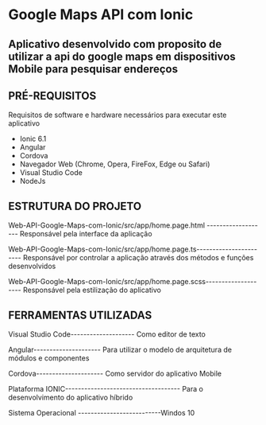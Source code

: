 
# Google Maps API com Ionic


## Aplicativo desenvolvido com proposito de  utilizar a api do google maps em dispositivos Mobile para pesquisar endereços 


## PRÉ-REQUISITOS

Requisitos de software e hardware necessários para executar este aplicativo

*   Ionic 6.1
*   Angular
*   Cordova
*   Navegador Web (Chrome, Opera, FireFox, Edge ou Safari)
*   Visual Studio Code
*   NodeJs



## ESTRUTURA DO PROJETO

Web-API-Google-Maps-com-Ionic/src/app/home.page.html ------------------- Responsável pela interface da aplicação

Web-API-Google-Maps-com-Ionic/src/app/home.page.ts----------------------- Responsável por controlar a aplicação através dos métodos e funções desenvolvidos

Web-API-Google-Maps-com-Ionic/src/app/home.page.scss-------------------- Responsável pela estilização do aplicativo



## FERRAMENTAS UTILIZADAS

Visual Studio Code-------------------- Como editor de texto

Angular--------------------- Para utilizar o modelo de arquitetura de módulos e componentes

Cordova--------------------- Como servidor do aplicativo Mobile

Plataforma IONIC------------------------------------ Para o desenvolvimento do aplicativo híbrido

Sistema Operacional --------------------------Windos 10 

